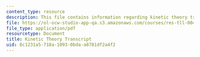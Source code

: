 ```yaml
---
content_type: resource
description: This file contains information regarding kinetic theory transcript.
file: https://ol-ocw-studio-app-qa.s3.amazonaws.com/courses/res-tll-004-stem-concept-videos-fall-2013/8c1231a5718a10930bdaa8781df2a4f2_MITRES_TLL-004F13_KineTheo.pdf
file_type: application/pdf
resourcetype: Document
title: Kinetic Theory Transcript
uid: 8c1231a5-718a-1093-0bda-a8781df2a4f2
---
```

